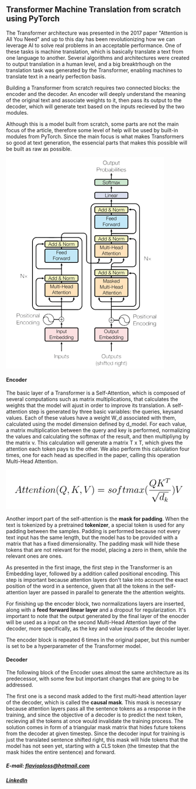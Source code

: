 ## Transformer Machine Translation from scratch using PyTorch

 The Transformer architecture was presented in the 2017 paper "Attention is All You Need" and up to this day has been revolutionizing how we can leverage AI to solve real problems in an acceptable performance. One of these tasks is machine translation, which is basically translate a text from one language to another. Several algorithms and architectures were created to output translation in a human level, and a big breaktrhough on the translation task was generated by the Transformer, enabling machines to translate text in a nearly perfection basis.

 Building a Transformer from scratch requires two connected blocks: the encoder and the decoder. An encoder will deeply understand the meaning of the original text and associate weights to it, then pass its output to the decoder, which will generate text based on the inputs recieved by the two modules.

Although this is a model built from scratch, some parts are not the main focus of the article, therefore some level of help will be used by built-in modules from PyTorch. Since the main focus is what makes Transformers so good at text generation, the essencial parts that makes this possible will be built as raw as possible. 

![img-1](images/transformers.png)

#### Encoder
 
 The basic layer of a Transformer is a Self-Attention, which is composed of several computations such as matrix multiplications, that calculates the weights that the model will ajust in order to improve its translation. A self-attention step is generated by three basic variables: the queries, keysand values. Each of these values have a weight W_d associated with them, calculated using the model dimension defined by d_model. For each value, a matrix multiplication between the query and key is performed, normalizing the values and calculating the softmax of the result, and then multipliyng by the matrix v. This calculation will generate a matrix T x T, which gives the attention each token pays to the other. We also perform this calculation four times, one for each head as specified in the paper, calling this operation Multi-Head Attention.

 ![img-1](images/multi-head-attention.png)

Another import part of the self-attention is the **mask for padding**. When the text is tokenized by a pretrained **tokenizer**, a special token is used for any padding between the samples. Padding is performed because not every text input has the same length, but the model has to be provided with a matrix that has a fixed dimensionality. The padding mask will hide these tokens that are not relevant for the model, placing a zero in them, while the relevant ones are ones.

As presented in the first image, the first step in the Transformer is an Embedding layer, followed by a addition called positional encoding. This step is important because attention layers don't take into account the exact position of the word in a sentence, given that all the tokens in the self-attention layer are passed in parallel to generate the the attention weights.

For finishing up the encoder block, two normalizations layers are inserted, along with a **feed forward linear layer** and a dropout for regularization. It's important to note that the output generated by the final layer of the enocder will be used as a input on the second Multi-Head Attention layer of the decoder, more specifically, as the key and value inputs of the decoder layer.

The encoder block is repeated 6 times in the original paper, but this number is set to be a hyperparameter of the Transformer model.

#### Decoder

The following block of the Encoder uses almost the same architecture as its predecessor, with some few but important changes that are going to be addressed. 

The first one is a second mask added to the first multi-head attention layer of the decoder, which is called the **causal mask**. This mask is necessary because attention layers pass all the sentence tokens as a response in the training, and since the objective of a decoder is to predict the next token, recieving all the tokens at once would invalidate the training process. The solution comes in form of a triangular mask matrix that hides future tokens from the decoder at given timestep. Since the decoder input for training is just the translated sentence shifted right, this mask will hide tokens that the model has not seen yet, starting with a CLS token (the timestep that the mask hides the entire sentence) and forward.


##### E-mail: flavioploss@hotmail.com
##### [LinkedIn](https://www.linkedin.com/in/flavio-loss-b398a5181/)
